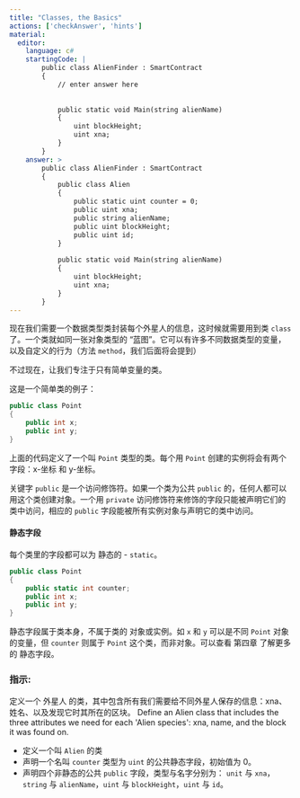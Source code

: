 ```yaml
---
title: "Classes, the Basics"
actions: ['checkAnswer', 'hints']
material: 
  editor:
    language: c#
    startingCode: |
        public class AlienFinder : SmartContract
        {
            // enter answer here
            
            
            public static void Main(string alienName)
            {
                uint blockHeight;
                uint xna; 
            }
        }
    answer: > 
        public class AlienFinder : SmartContract
        {
            public class Alien
            {
                public static uint counter = 0; 
                public uint xna;
                public string alienName;
                public uint blockHeight;
                public uint id; 
            }
            
            public static void Main(string alienName)
            {
                uint blockHeight;
                uint xna; 
            }
        }
---
```



现在我们需要一个数据类型类封装每个外星人的信息，这时候就需要用到类 `class` 了。一个类就如同一张对象类型的 “蓝图”。它可以有许多不同数据类型的变量，以及自定义的行为（方法 `method`，我们后面将会提到）

不过现在，让我们专注于只有简单变量的类。

这是一个简单类的例子：

```c#
public class Point
{
    public int x;
    public int y;
}
```

上面的代码定义了一个叫 `Point` 类型的类。每个用 `Point` 创建的实例将会有两个字段：x-坐标 和 y-坐标。

关键字 `public` 是一个访问修饰符。如果一个类为公共 `public` 的，任何人都可以用这个类创建对象。一个用 `private` 访问修饰符来修饰的字段只能被声明它们的类中访问，相应的 `public` 字段能被所有实例对象与声明它的类中访问。


#### 静态字段

每个类里的字段都可以为 静态的 - `static`。

```c#
public class Point
{
    public static int counter; 
    public int x;
    public int y;
}
```
静态字段属于类本身，不属于类的 对象或实例。如 `x` 和 `y` 可以是不同 `Point` 对象的变量，但 `counter` 则属于 `Point` 这个类，而非对象。可以查看 第四章 了解更多的 静态字段。

### 指示: 

定义一个 外星人 的类，其中包含所有我们需要给不同外星人保存的信息：xna、姓名、以及发现它时其所在的区块。
Define an Alien class that includes the three attributes we need for each 'Alien species': xna, name, and the block it was found on. 

- 定义一个叫 `Alien` 的类
- 声明一个名叫 `counter` 类型为 `uint` 的公共静态字段，初始值为 0。
- 声明四个非静态的公共 `public` 字段，类型与名字分别为： `unit` 与 `xna`，`string` 与 `alienName`，`uint` 与 `blockHeight`，`uint` 与 `id`。
